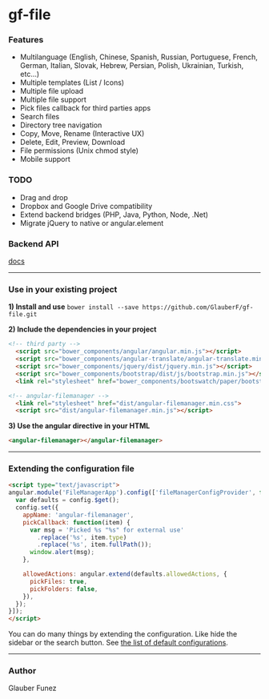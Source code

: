 # gf-file

### Features
  - Multilanguage (English, Chinese, Spanish, Russian, Portuguese, French, German, Italian, Slovak, Hebrew, Persian, Polish, Ukrainian, Turkish, etc...)
  - Multiple templates (List / Icons)
  - Multiple file upload
  - Multiple file support
  - Pick files callback for third parties apps
  - Search files
  - Directory tree navigation
  - Copy, Move, Rename (Interactive UX)
  - Delete, Edit, Preview, Download
  - File permissions (Unix chmod style)
  - Mobile support

### TODO
  - Drag and drop
  - Dropbox and Google Drive compatibility
  - Extend backend bridges (PHP, Java, Python, Node, .Net)
  - Migrate jQuery to native or angular.element

### Backend API
[docs](API.md)

---------

### Use in your existing project
**1) Install and use**
```bower install --save https://github.com/GlauberF/gf-file.git```

**2) Include the dependencies in your project**
```html
<!-- third party -->
  <script src="bower_components/angular/angular.min.js"></script>
  <script src="bower_components/angular-translate/angular-translate.min.js"></script>
  <script src="bower_components/jquery/dist/jquery.min.js"></script>
  <script src="bower_components/bootstrap/dist/js/bootstrap.min.js"></script>
  <link rel="stylesheet" href="bower_components/bootswatch/paper/bootstrap.min.css" />

<!-- angular-filemanager -->
  <link rel="stylesheet" href="dist/angular-filemanager.min.css">
  <script src="dist/angular-filemanager.min.js"></script>
```

**3) Use the angular directive in your HTML**
```html
<angular-filemanager></angular-filemanager>
```


---------

### Extending the configuration file
```html
<script type="text/javascript">
angular.module('FileManagerApp').config(['fileManagerConfigProvider', function (config) {
  var defaults = config.$get();
  config.set({
    appName: 'angular-filemanager',
    pickCallback: function(item) {
      var msg = 'Picked %s "%s" for external use'
        .replace('%s', item.type)
        .replace('%s', item.fullPath());
      window.alert(msg);
    },

    allowedActions: angular.extend(defaults.allowedActions, {
      pickFiles: true,
      pickFolders: false,
    }),
  });
}]);
</script>
```

You can do many things by extending the configuration. Like hide the sidebar or the search button. See [the list of default configurations](/src/js/providers/config.js).

---------

### Author
Glauber Funez


